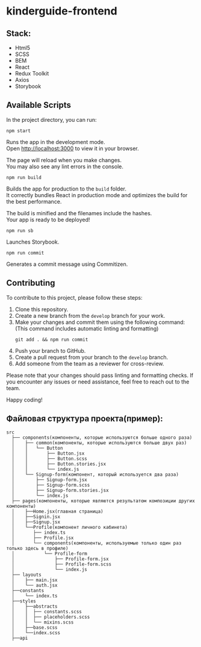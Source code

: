 # kinderguide-frontend

## Stack:

- Html5
- SCSS
- BEM
- React
- Redux Toolkit
- Axios
- Storybook

## Available Scripts

In the project directory, you can run:

```
npm start
```

Runs the app in the development mode.\
Open [http://localhost:3000](http://localhost:3000) to view it in your browser.

The page will reload when you make changes.\
You may also see any lint errors in the console.

```
npm run build
```

Builds the app for production to the `build` folder.\
It correctly bundles React in production mode and optimizes the build for the best performance.

The build is minified and the filenames include the hashes.\
Your app is ready to be deployed!

```
npm run sb
```

Launches Storybook.

```
npm run commit
```

Generates a commit message using Commitizen.

## Contributing

To contribute to this project, please follow these steps:

1. Clone this repository.
2. Create a new branch from the `develop` branch for your work.
3. Make your changes and commit them using the following command:
   (This command includes automatic linting and formatting)
   ```
   git add . && npm run commit
   ```
4. Push your branch to GitHub.
5. Create a pull request from your branch to the `develop` branch.
6. Add someone from the team as a reviewer for cross-review.

Please note that your changes should pass linting and formatting checks. If you encounter any issues or need assistance, feel free to reach out to the team.

Happy coding!

## Файловая структура проекта(пример):

```
src
  ├── components(компоненты, которые используются больше одного раза)
  │    ├── common(компоненты, которые используются больше двух раз)
  │    │   └── Button
  │    │       ├── Button.jsx
  │    │       ├── Button.scss
  │    │       ├── Button.stories.jsx
  │    │       └── index.js
  │    └── Signup-form(компонент, который используется два раза)
  │        ├── Signup-form.jsx
  │        ├── Signup-form.scss
  │        ├── Signup-form.stories.jsx
  │        └── index.js
  ├── pages(компоненты, которые являются результатом композиции других компоненты)
  │    ├──Home.jsx(главная страница)
  │    ├──Signin.jsx
  │    ├──Signup.jsx
  │    └──Profile(компонент личного кабинета)
  │       ├── index.ts
  │       ├── Profile.jsx
  │       └── components(компоненты, используемые только один раз только здесь в профиле)
  │           └── Profile-form
  │               ├── Profile-form.jsx
  │               ├── Profile-form.scss
  │               └── index.js
  ├── layouts
  │    ├── main.jsx
  │    └── auth.jsx
  ├──constants
  │    └── index.ts
  ├──styles
  │    ├──abstracts
  │    │  ├── constants.scss
  │    │  ├── placeholders.scss
  │    │  └── mixins.scss
  │    ├──base.scss
  │    └──index.scss
  ├──api
```
